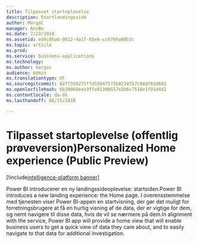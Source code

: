```yaml
---
title: Tilpasset startoplevelse
description: Startlandingsside
author: MargoC
manager: AnnBe
ms.date: 7/22/2018
ms.assetid: ed4c86ab-9812-4a1f-b5e6-cc6769a80b3c
ms.topic: article
ms.prod: 
ms.service: business-applications
ms.technology: 
ms.author: margoc
audience: Admin
ms.translationtype: HT
ms.sourcegitcommit: 62ff356275ffd55047573b9224fb7c94df8dd602
ms.openlocfilehash: 6b20868eea3ffe01308557e2b6c7516e1f91d4d2
ms.contentlocale: da-dk
ms.lasthandoff: 08/15/2018

---
```

# <a name="personalized-home-experience-public-preview"></a><span data-ttu-id="b4fc0-103">Tilpasset startoplevelse (offentlig prøveversion)</span><span class="sxs-lookup"><span data-stu-id="b4fc0-103">Personalized Home experience (Public Preview)</span></span>

[!include[intelligence-platform banner](../../includes/intelligence-platform.md)]




<span data-ttu-id="b4fc0-104">Power BI introducerer en ny landingssideoplevelse: startsiden.</span><span class="sxs-lookup"><span data-stu-id="b4fc0-104">Power BI introduces a new landing experience: the Home page.</span></span> <span data-ttu-id="b4fc0-105">I overensstemmelse med tjenesten viser Power BI-appen en startvisning, der gør det muligt for forretningsbrugere at få en hurtig visning af de data, der er vigtige for dem, og nemt navigere til disse data, hvis de vil se nærmere på dem.</span><span class="sxs-lookup"><span data-stu-id="b4fc0-105">In alignment with the service, Power BI app will provide a home view that will enable business users to get a quick view of data they care about, and to easily navigate to that data for additional investigation.</span></span>

